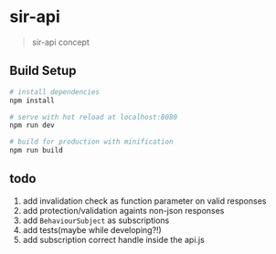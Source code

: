 # sir-api

> sir-api concept

## Build Setup

``` bash
# install dependencies
npm install

# serve with hot reload at localhost:8080
npm run dev

# build for production with minification
npm run build
```

## todo
1. add invalidation check as function parameter on valid responses
2. add protection/validation againts non-json responses
3. add `BehaviourSubject` as subscriptions
4. add tests(maybe while developing?!) 
5. add subscription correct handle inside the api.js
